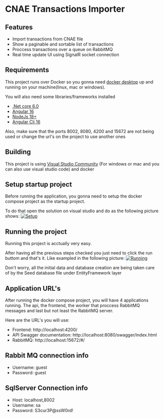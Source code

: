 # CNAE Transactions Importer 

## Features

- Import transactions from CNAE file
- Show a paginable and sortable list of transactions
- Proccess transactions over a queue on RabbitMQ
- Real time update UI using SignalR socket connection


## Requirements

This project runs over Docker so you gonna need [docker desktop](https://www.docker.com/products/docker-desktop/ "docker desktop") up and running on your machine(linux, mac or windows).

You will also need some libraries/frameworks installed

- [.Net core 6.0](https://dotnet.microsoft.com/pt-br/download/dotnet/6.0 ".Net core 6.0")
- [Angular 16](https://angular.io/guide/setup-local "Angular 16")
- [NodeJs 18+](https://nodejs.org/en "NodeJs 18+")
- [Angular Cli 16](https://angular.io/guide/setup-local "Angular Cli 16")

Also, make sure that the ports 8002, 8080, 4200 and 15672 are not being used or change the url's on the project to use another ones

## Building

This project is using [Visual Studio Community](https://visualstudio.microsoft.com/pt-br/thank-you-downloading-visual-studio/?sku=Community&channel=Release&version=VS2022&source=VSLandingPage&passive=false&cid=2030 "Visual Studio Community") (For windows or mac and you can also use visual studio code) and docker

## Setup startup project

Before running the application, you gonna need to setup the docker compose project as the startup project.

To do that open the solution on visual studio and do as the following picture shows:
[![Setup](https://github.com/charlesfranca/desafio-dev/blob/main/assets/set-startup-project.png?raw=true "Setup")](https://github.com/charlesfranca/desafio-dev/blob/main/assets/set-startup-project.png?raw=true "Setup")

## Running the project

Running this project is acctually very easy.

After having all the previous steps checked you just need to click the run buttom and that's it. Like exampled in the following picture:
[![Running](https://github.com/charlesfranca/desafio-dev/blob/main/assets/running-project.png?raw=true "Running")](https://github.com/charlesfranca/desafio-dev/blob/main/assets/running-project.png?raw=true "Running")

Don't worry, all the initial data and database creation are being taken care of by the Seed database file under EntityFramework layer

## Application URL's

After running the docker compose project, you will have 4 applications running. The api, the frontend, the worker that proccess RabbitMQ messages and last but not least the RabbitMQ server.

Here are the URL's you will use:

- Frontend: http://localhost:4200/
- API Swagger documentation: http://localhost:8080/swagger/index.html
- RabbitMQ: http://localhost:15672/#/

## Rabbit MQ connection info
- Username: guest
- Password: guest

## SqlServer Connection info
- Host: localhost,8002
- Username: sa
- Password: S3cur3P@ssW0rd!
